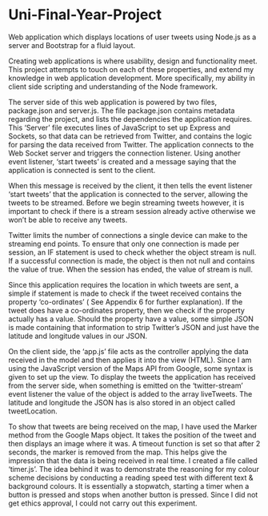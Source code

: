 # Uni-Final-Year-Project
Web application which displays locations of user tweets using Node.js as a server and Bootstrap for a fluid layout.

Creating web applications is where usability, design and functionality meet. This project
attempts to touch on each of these properties, and extend my knowledge in web
application development. More specifically, my ability in client side scripting and
understanding of the Node framework.

The server side of this web application is powered by two files, package.json and server.js.
The file package.json contains metadata regarding the project, and lists the dependencies the
application requires. This ‘Server’ file executes lines of JavaScript to set up Express and Sockets, so
that data can be retrieved from Twitter, and contains the logic for parsing the data received from
Twitter. The application connects to the Web Socket server and triggers the connection listener.
Using another event listener, ‘start tweets’ is created and a message saying that the application is
connected is sent to the client.

When this message is received by the client, it then tells the event listener ‘start tweets’ that the
application is connected to the server, allowing the tweets to be streamed. Before we begin
streaming tweets however, it is important to check if there is a stream session already active
otherwise we won’t be able to receive any tweets.

Twitter limits the number of connections a single device can make to the streaming end points. To ensure
that only one connection is made per session, an IF statement is used to check whether the object
stream is null. If a successful connection is made, the object is then not null and contains the value of
true. When the session has ended, the value of stream is null.

Since this application requires the location in which tweets are sent, a simple if statement is made to
check if the tweet received contains the property ‘co-ordinates’ ( See Appendix 6 for further
explanation). If the tweet does have a co-ordinates property, then we check if the property actually
has a value. Should the property have a value, some simple JSON is made containing that information
to strip Twitter’s JSON and just have the latitude and longitude values in our JSON.

On the client side, the ‘app.js’ file acts as the controller applying the data received in the model and
then applies it into the view (HTML). Since I am using the JavaScript version of the Maps API from
Google, some syntax is given to set up the view. To display the tweets the application has received
from the server side, when something is emitted on the ‘twitter-stream’ event listener the value of
the object is added to the array liveTweets. The latitude and longitude the JSON has is also stored
in an object called tweetLocation.

To show that tweets are being received on the map, I have used the Marker method from the
Google Maps object. It takes the position of the tweet and then displays an image where it was. A
timeout function is set so that after 2 seconds, the marker is removed from the map. This helps give
the impression that the data is being received in real time.
I created a file called ‘timer.js’. The idea behind it was to demonstrate the reasoning for my colour
scheme decisions by conducting a reading speed test with different text & background colours. It is
essentially a stopwatch, starting a timer when a button is pressed and stops when another button is
pressed. Since I did not get ethics approval, I could not carry out this experiment. 
